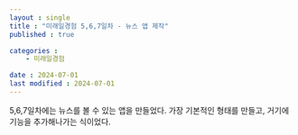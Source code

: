 ```yaml
---
layout : single
title : "미래일경험 5,6,7일차 - 뉴스 앱 제작"
published : true

categories : 
    - 미래일경험

date : 2024-07-01
last modified : 2024-07-01
---
```


5,6,7일차에는 뉴스를 볼 수 있는 앱을 만들었다. 
가장 기본적인 형태를 만들고, 거기에 기능을 추가해나가는 식이었다.